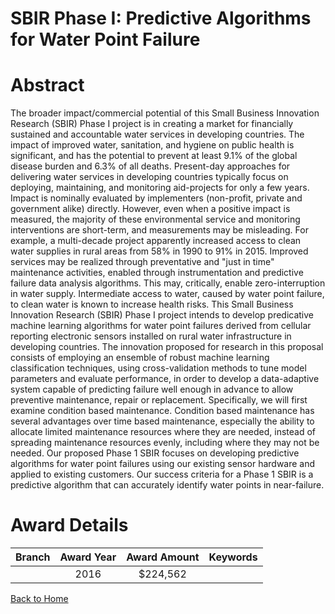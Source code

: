 
SBIR Phase I: Predictive Algorithms for Water Point Failure
===========================================================

# Abstract


The broader impact/commercial potential of this Small Business Innovation Research (SBIR) Phase I project is in creating a market for financially sustained and accountable water services in developing countries. The impact of improved water, sanitation, and hygiene on public health is significant, and has the potential to prevent at least 9.1% of the global disease burden and 6.3% of all deaths. Present-day approaches for delivering water services in developing countries typically focus on deploying, maintaining, and monitoring aid-projects for only a few years. Impact is nominally evaluated by implementers (non-profit, private and government alike) directly. However, even when a positive impact is measured, the majority of these environmental service and monitoring interventions are short-term, and measurements may be misleading. For example, a multi-decade project apparently increased access to clean water supplies in rural areas from 58% in 1990 to 91% in 2015. Improved services may be realized through preventative and "just in time" maintenance activities, enabled through instrumentation and predictive failure data analysis algorithms. This may, critically, enable zero-interruption in water supply. Intermediate access to water, caused by water point failure, to clean water is known to increase health risks. This Small Business Innovation Research (SBIR) Phase I project intends to develop predicative machine learning algorithms for water point failures derived from cellular reporting electronic sensors installed on rural water infrastructure in developing countries. The innovation proposed for research in this proposal consists of employing an ensemble of robust machine learning classification techniques, using cross-validation methods to tune model parameters and evaluate performance, in order to develop a data-adaptive system capable of predicting failure well enough in advance to allow preventive maintenance, repair or replacement. Specifically, we will first examine condition based maintenance. Condition based maintenance has several advantages over time based maintenance, especially the ability to allocate limited maintenance resources where they are needed, instead of spreading maintenance resources evenly, including where they may not be needed. Our proposed Phase 1 SBIR focuses on developing predictive algorithms for water point failures using our existing sensor hardware and applied to existing customers. Our success criteria for a Phase 1 SBIR is a predictive algorithm that can accurately identify water points in near-failure.  

# Award Details

|Branch|Award Year|Award Amount|Keywords|
| :---: | :---: | :---: | :---: |
||2016|$224,562||
  
  


[Back to Home](https://github.com/chrischow/dod_sbir_awards/Reports/JT/#245)